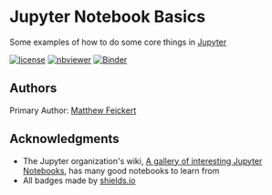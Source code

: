 # Jupyter Notebook Basics
Some examples of how to do some core things in [Jupyter](http://jupyter.org/)

[![license](https://img.shields.io/github/license/matthewfeickert/Jupyter-Notebook-Basics.svg)](https://github.com/matthewfeickert/Jupyter-Notebook-Basics/blob/master/LICENSE) [![nbviewer](https://img.shields.io/badge/view%20on-nbviewer-brightgreen.svg)](http://nbviewer.jupyter.org/github/matthewfeickert/Jupyter-Notebook-Basics/tree/master/Notebooks/)
[![Binder](https://mybinder.org/badge.svg)](https://mybinder.org/v2/gh/matthewfeickert/Jupyter-Notebook-Basics/master)

## Authors

Primary Author: [Matthew Feickert](http://www.matthewfeickert.com/)

## Acknowledgments

- The Jupyter organization's wiki, [A gallery of interesting Jupyter Notebooks](https://github.com/jupyter/jupyter/wiki/A-gallery-of-interesting-Jupyter-Notebooks), has many good notebooks to learn from
- All badges made by [shields.io](http://shields.io/)
